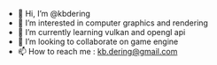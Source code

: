 - 👋 Hi, I’m @kbdering
- 👀 I’m interested in computer graphics and rendering
- 🌱 I’m currently learning vulkan and opengl api
- 💞️ I’m looking to collaborate on game engine
- 📫 How to reach me : kb.dering@gmail.com

<!---
kbdering/kbdering is a ✨ special ✨ repository because its `README.md` (this file) appears on your GitHub profile.
You can click the Preview link to take a look at your changes.
--->
